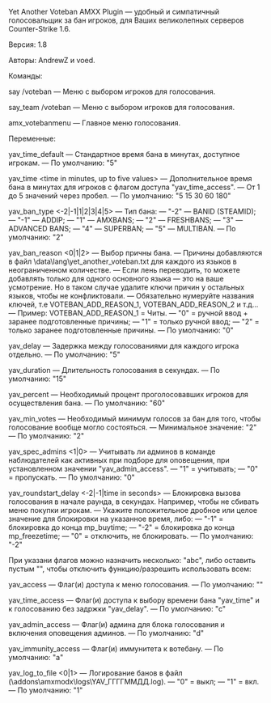 Yet Another Voteban AMXX Plugin
	— удобный и симпатичный голосовальщик за бан игроков, для Ваших великолепных серверов Counter-Strike 1.6.

Версия: 1.8


Авторы: AndrewZ и voed.


Команды:

say /voteban 
	— Меню с выбором игроков для голосования.

say_team /voteban
	— Меню с выбором игроков для голосования.
	
amx_votebanmenu
	— Главное меню голосования.
	

Переменные:

yav_time_default <time in minutes>
	— Стандартное время бана в минутах, доступное игрокам.
	— По умолчанию: "5"

yav_time <time in minutes, up to five values>
	— Дополнительное время бана в минутах для игроков с флагом доступа "yav_time_access".
	— От 1 до 5 значений через пробел.
	— По умолчанию: "5 15 30 60 180"

yav_ban_type <-2|-1|1|2|3|4|5>
	— Тип бана:
	— "-2"	— BANID (STEAMID);
	— "-1"	— ADDIP; 
	— "1"	— AMXBANS; 
	— "2"	— FRESHBANS; 
	— "3"	— ADVANCED BANS; 
	— "4"	— SUPERBAN; 
	— "5"	— MULTIBAN.
	— По умолчанию: "2"

yav_ban_reason <0|1|2>
	— Выбор причны бана. 
		— Причины добавляются в файл \\data\lang\yet_another_voteban.txt для каждого из языков в неограниченном количестве.
		— Если лень переводить, то можете добавлять только для одного основного языка — это на ваше усмотрение. Но в таком случае удалите ключи причин у остальных языков, чтобы не конфликтовали.
		— Обязательно нумеруйте названия ключей, т.е  VOTEBAN_ADD_REASON_1,  VOTEBAN_ADD_REASON_2 и т.д...
		— Пример: VOTEBAN_ADD_REASON_1 = Читы.
	— "0" = ручной ввод + заранее подготовленные причины; 
	— "1" = только ручной ввод; 
	— "2" = только заранее подготовленные причины. 
	— По умолчанию: "0"

yav_delay <time in minutes>
	— Задержка между голосованиями для каждого игрока отдельно.
	— По умолчанию: "5"

yav_duration <time in seconds>
	— Длительность голосования в секундах.
	— По умолчанию: "15"

yav_percent <percent>
	— Необходимый процент проголосовавших игроков для осуществления бана.
	— По умолчанию: "60"

yav_min_votes <number>
	— Необходимый минимум голосов за бан для того, чтобы голосование вообще могло состояться.
	— Минимальное значение: "2"
	— По умолчанию: "2"

yav_spec_admins <1|0>
	— Учитывать ли админов в команде наблюдателей как активных при подборе для оповещения, при установленном значении "yav_admin_access".
	— "1" = учитывать;
	— "0" = пропускать.
	— По умолчанию: "0"

yav_roundstart_delay <-2|-1|time in seconds>
	— Блокировка вызова голосования в начале раунда, в секундах. Например, чтобы не сбивать меню покупки игрокам.
	— Укажите положительное дробное или целое значение для блокировки на указанное время, либо:
	— "-1" = блокировка до конца mp_buytime; 
	— "-2" = блокировка до конца mp_freezetime; 
	— "0" = отключить, не блокировать.
	— По умолчанию: "-2"

При указани флагов можно назначить несколько: "abc", либо оставить пустым "", чтобы отключить функцию/разрешить использовать всем:

yav_access <flags>
	— Флаг(и) доступа к меню голосования. 
	— По умолчанию: ""

yav_time_access <flags>
	— Флаг(и) доступа к выбору времени бана "yav_time" и к голосованию без задржки "yav_delay".
	— По умолчанию: "с"

yav_admin_access <flags>
	— Флаг(и) админа для блока голосования и включения оповещения админов.
	— По умолчанию: "d"
	
yav_immunity_access <flags>
	— Флаг(и) иммунитета к вотебану.
	— По умолчанию: "a"
	
yav_log_to_file <0|1>
	— Логирование банов в файл (\\addons\amxmodx\logs\YAV_ГГГГММДД.log).
	— "0" = выкл;
	— "1" = вкл.
	— По умолчанию: "1"
